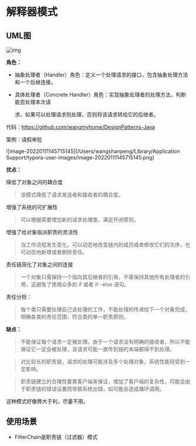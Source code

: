 # 解释器模式





## UML图

![img](http://cdn.processon.com/5d1588f3e4b0a916e8f6da27?e=1561696004&token=trhI0BY8QfVrIGn9nENop6JAc6l5nZuxhjQ62UfM:7m9Cs8IifPd0WSfc0yG5XDGlOKo=)

**角色：**

- 抽象处理者（Handler）角色：定义一个处理请求的接口，包含抽象处理方法和一个后继连接。

- 具体处理者（Concrete Handler）角色：实现抽象处理者的处理方法，判断能否处理本次请

  求，如果可以处理请求则处理，否则将该请求转给它的后继者。



代码：https://github.com/wangmyhome/DesignPatterns-Java

案例：请假审批

![image-20220111145715145](/Users/wangshanpeng/Library/Application Support/typora-user-images/image-20220111145715145.png)







**优点：**

降低了对象之间的耦合度

> 该模式降低了请求发送者和接收者的耦合度。

增强了系统的可扩展性

> 可以根据需要增加新的请求处理类，满足开闭原则。

增强了给对象指派职责的灵活性

> 当工作流程发生变化，可以动态地改变链内的成员或者修改它们的次序，也可动态地新增或者删除责任。

责任链简化了对象之间的连接

> 一个对象只需保持一个指向其后继者的引用，不需保持其他所有处理者的引用，这避免了使用众多的 if 或者 if···else 语句。

责任分担：

> 每个类只需要处理自己该处理的工作，不能处理的传递给下一个对象完成，明确各类的责任范围，符合类的单一职责原则。

**缺点：**

> 不能保证每个请求一定被处理。由于一个请求没有明确的接收者，所以不能保证它一定会被处理，该请求可能一直传到链的末端都得不到处理。

> 对比较长的职责链，请求的处理可能涉及多个处理对象，系统性能将受到一定影响。

> 职责链建立的合理性要靠客户端来保证，增加了客户端的复杂性，可能会由于职责链的错误设置而导致系统出错，如可能会造成循环调用。



这种模式好像弊大于利，尽量不用。

## 使用场景

- FilterChain是职责链（过滤器）模式

